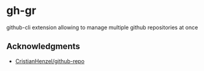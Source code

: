 # gh-gr
github-cli extension allowing to manage multiple github repositories at once

## Acknowledgments

 - [CristianHenzel/github-repo](https://github.com/CristianHenzel/github-repo)
